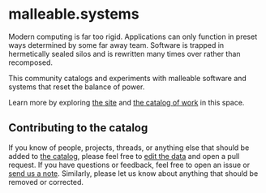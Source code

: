 # malleable.systems

Modern computing is far too rigid. Applications can only function in preset ways determined by some far away team. Software is trapped in hermetically sealed silos and is rewritten many times over rather than recomposed.

This community catalogs and experiments with malleable software and systems that reset the balance of power.

Learn more by exploring [the site][site] and [the catalog of work][catalog] in this space.

## Contributing to the catalog

If you know of people, projects, threads, or anything else that should be added to [the catalog][catalog], please feel free to [edit the data][data] and open a pull request. If you have questions or feedback, feel free to open an issue or [send us a note][note]. Similarly, please let us know about anything that should be removed or corrected.

[site]: https://malleable.systems
[catalog]: https://malleable.systems/catalog/
[note]: mailto:hello@malleable.systems
[data]: https://github.com/malleable-systems/malleable.systems/blob/main/data/catalog.yaml
